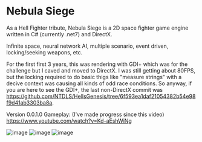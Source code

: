 # Nebula Siege
As a Hell Fighter tribute, Nebula Siege is a 2D space fighter game engine written in C# (currently .net7) and DirectX.

Infinite space, neural network AI, multiple scenario, event driven, locking/seeking weapons, etc.

For the first first 3 years, this was rendering with GDI+ which was for the challenge but I caved and moved to DirectX. I was still getting about 80FPS, but the locking required to do basic thigs like "measure strings" with a decive context was causing all kinds of odd race conditions. So anyway, if you are here to see the GDI+, the last non-DirectX commit was https://github.com/NTDLS/HellsGenesis/tree/6f593ea1daf21054382b54e98f9d41ab3303ba8a.

Version 0.0.1.0 Gameplay: (I've made progress since this video)
https://www.youtube.com/watch?v=Kd-aEshWiNg

![image](https://user-images.githubusercontent.com/11428567/118584633-604a6400-b765-11eb-8d98-222c02e796d3.png)
![image](https://user-images.githubusercontent.com/11428567/118584646-680a0880-b765-11eb-822c-6fe38f498ebc.png)
![image](https://user-images.githubusercontent.com/11428567/118584654-6c362600-b765-11eb-9939-c2b131e7fe4d.png)
